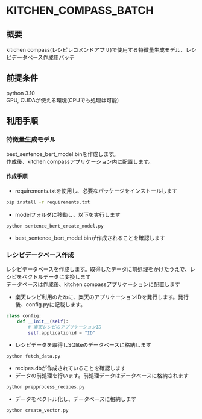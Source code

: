 # KITCHEN_COMPASS_BATCH

## 概要
kitichen compass(レシピレコメンドアプリ)で使用する特徴量生成モデル、レシピデータベース作成用バッチ

## 前提条件
python 3.10  
GPU, CUDAが使える環境(CPUでも処理は可能)

## 利用手順
### 特徴量生成モデル
best_sentence_bert_model.binを作成します。  
作成後、kitchen compassアプリケーション内に配置します。  

#### 作成手順
- requirements.txtを使用し、必要なパッケージをインストールします
```sh
pip install -r requirements.txt
```

- modelフォルダに移動し、以下を実行します
```
python sentence_bert_create_model.py
```  

- best_sentence_bert_model.binが作成されることを確認します

### レシピデータベース作成  
レシピデータベースを作成します。取得したデータに前処理をかけたうえで、レシピをベクトルデータに変換します  
データベースは作成後、kitchen compassアプリケーションに配置します
- 楽天レシピ利用のために、楽天のアプリケーションIDを発行します。発行後、config.pyに記載します。
```python
class config: 
    def __init__(self):
        # 楽天レシピのアプリケーションID
        self.applicationid = "ID"
```
- レシピデータを取得しSQliteのデータベースに格納します  
```
python fetch_data.py
```
- recipes.dbが作成されていることを確認します
- データの前処理を行います。前処理データはデータベースに格納されます
```
python prepprocess_recipes.py
```
- データをベクトル化し、データベースに格納します
```
python create_vector.py
```
